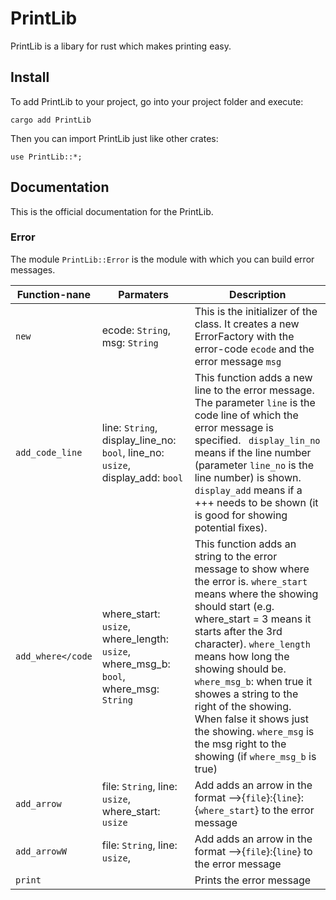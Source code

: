 # PrintLib
PrintLib is a libary for rust which makes printing easy.

## Install
To add PrintLib to your project, go into your project folder and execute:
```
cargo add PrintLib
```

Then you can import PrintLib just like other crates:
```
use PrintLib::*;
```

## Documentation
This is the official documentation for the PrintLib.

### Error
The module <code>PrintLib::Error</code> is the module with which you can build error messages.

| Function-nane | Parmaters | Description |
|---------------|-----------|-------------|
|<code>new</code>|ecode: <code>String</code>, msg: <code>String</code>| This is the initializer of the class. It creates a new ErrorFactory with the error-code <code>ecode</code> and the error message <code>msg</code>|
|<code>add_code_line</code>|line: <code>String</code>, display_line_no: <code>bool</code>, line_no: <code>usize</code>, display_add: <code>bool</code>|This function adds a new  line to the error message. The parameter <code>line</code> is the code line of which the error message is specified. <code> display_lin_no</code> means if the line number (parameter <code>line_no</code> is the line number) is shown. <code>display_add</code> means if a +++ needs to be shown (it is good for showing potential fixes).
|<code>add_where</code|where_start: <code>usize</code>, where_length: <code>usize</code>, where_msg_b: <code>bool</code>, where_msg: <code>String</code>|This function adds an string to the error message to show where the error is. <code>where_start</code> means where the showing should start (e.g. where_start = 3 means it starts after the 3rd character). <code>where_length</code> means how long the showing should be. <code>where_msg_b</code>: when true it showes a string to the right of the showing. When false it shows just the showing. <code>where_msg</code> is the msg right to the showing (if <code>where_msg_b</code> is true)|
|<code>add_arrow</code>|file: <code>String</code>, line: <code>usize</code>, where_start: <code>usize</code>|Add adds an arrow in the format -->{<code>file</code>}:{<code>line</code>}:{<code>where_start</code>} to the error message|
|<code>add_arrowW</code>|file: <code>String</code>, line: <code>usize</code>, |Add adds an arrow in the format -->{<code>file</code>}:{<code>line</code>} to the error message|
|<code>print</code>||Prints the error message